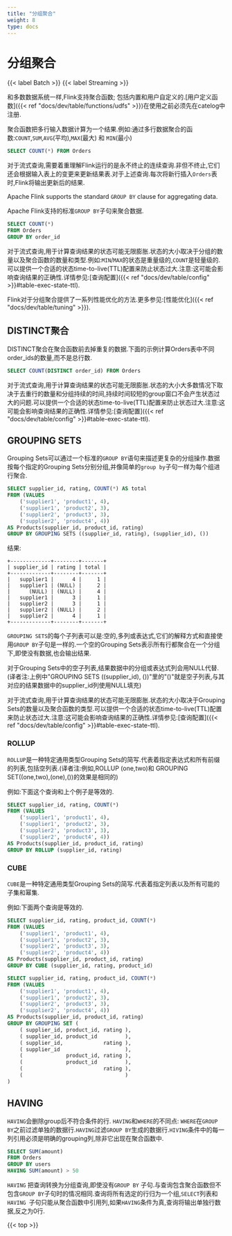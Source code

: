 ```yaml
---
title: "分组聚合"
weight: 8
type: docs
---
```

<!--
Licensed to the Apache Software Foundation (ASF) under one
or more contributor license agreements.  See the NOTICE file
distributed with this work for additional information
regarding copyright ownership.  The ASF licenses this file
to you under the Apache License, Version 2.0 (the
"License"); you may not use this file except in compliance
with the License.  You may obtain a copy of the License at

  http://www.apache.org/licenses/LICENSE-2.0

Unless required by applicable law or agreed to in writing,
software distributed under the License is distributed on an
"AS IS" BASIS, WITHOUT WARRANTIES OR CONDITIONS OF ANY
KIND, either express or implied.  See the License for the
specific language governing permissions and limitations
under the License.
-->

# 分组聚合

{{< label Batch >}} {{< label Streaming >}}

和多数数据系统一样,Flink支持聚合函数; 包括内置和用户自定义的.[用户定义函数]({{< ref "docs/dev/table/functions/udfs" >}})在使用之前必须先在catelog中注册.

聚合函数把多行输入数据计算为一个结果.例如:通过多行数据聚合的函数:`COUNT`,`SUM`,`AVG`(平均),`MAX`(最大) 和 `MIN`(最小)

```sql
SELECT COUNT(*) FROM Orders
```

对于流式查询,需要着重理解Flink运行的是永不终止的连续查询.非但不终止,它们还会根据输入表上的变更来更新结果表.对于上述查询.每次将新行插入`Orders`表时,Flink将输出更新后的结果.

Apache Flink supports the standard `GROUP BY` clause for aggregating data.

Apache Flink支持的标准`GROUP BY`子句来聚合数据.

```sql
SELECT COUNT(*)
FROM Orders
GROUP BY order_id
```

对于流式查询,用于计算查询结果的状态可能无限膨胀.状态的大小取决于分组的数量以及聚合函数的数量和类型.例如:`MIN`/`MAX`的状态是重量级的,`COUNT`是轻量级的.可以提供一个合适的状态time-to-live(TTL)配置来防止状态过大.注意:这可能会影响查询结果的正确性.详情参见:[查询配置]({{< ref "docs/dev/table/config" >}}#table-exec-state-ttl).

Flink对于分组聚合提供了一系列性能优化的方法.更多参见:[性能优化]({{< ref "docs/dev/table/tuning" >}}).

## DISTINCT聚合

DISTINCT聚合在聚合函数前去掉重复的数据.下面的示例计算Orders表中不同order_ids的数量,而不是总行数.

```sql
SELECT COUNT(DISTINCT order_id) FROM Orders
```

对于流式查询,用于计算查询结果的状态可能无限膨胀.状态的大小大多数情况下取决于去重行的数量和分组持续的时间,持续时间较短的group窗口不会产生状态过大的问题.可以提供一个合适的状态time-to-live(TTL)配置来防止状态过大.注意:这可能会影响查询结果的正确性.详情参见:[查询配置]({{< ref "docs/dev/table/config" >}}#table-exec-state-ttl).

## GROUPING SETS

Grouping Sets可以通过一个标准的`GROUP BY`语句来描述更复杂的分组操作.数据按每个指定的Grouping Sets分别分组,并像简单的`group by`子句一样为每个组进行聚合.

```sql
SELECT supplier_id, rating, COUNT(*) AS total
FROM (VALUES
    ('supplier1', 'product1', 4),
    ('supplier1', 'product2', 3),
    ('supplier2', 'product3', 3),
    ('supplier2', 'product4', 4))
AS Products(supplier_id, product_id, rating)
GROUP BY GROUPING SETS ((supplier_id, rating), (supplier_id), ())
```

结果:

```
+-------------+--------+-------+
| supplier_id | rating | total |
+-------------+--------+-------+
|   supplier1 |      4 |     1 |
|   supplier1 | (NULL) |     2 |
|      (NULL) | (NULL) |     4 |
|   supplier1 |      3 |     1 |
|   supplier2 |      3 |     1 |
|   supplier2 | (NULL) |     2 |
|   supplier2 |      4 |     1 |
+-------------+--------+-------+
```

`GROUPING SETS`的每个子列表可以是:空的,多列或表达式,它们的解释方式和直接使用`GROUP BY`子句是一样的.一个空的Grouping Sets表示所有行都聚合在一个分组下,即使没有数据,也会输出结果.

对于Grouping Sets中的空子列表,结果数据中的分组或表达式列会用NULL代替.
(译者注:上例中"GROUPING SETS ((supplier\_id), ())"里的"()"就是空子列表,与其对应的结果数据中的supplier\_id列使用NULL填充)

对于流式查询,用于计算查询结果的状态可能无限膨胀.状态的大小取决于Grouping Sets的数量以及聚合函数的类型.可以提供一个合适的状态time-to-live(TTL)配置来防止状态过大.注意:这可能会影响查询结果的正确性.详情参见:[查询配置]({{< ref "docs/dev/table/config" >}}#table-exec-state-ttl).

### ROLLUP

`ROLLUP`是一种特定通用类型Grouping Sets的简写.代表着指定表达式和所有前缀的列表,包括空列表.(译者注:例如,ROLLUP (one,two)和 GROUPING SET((one,two),(one),())的效果是相同的)

例如:下面这个查询和上个例子是等效的.

```sql
SELECT supplier_id, rating, COUNT(*)
FROM (VALUES
    ('supplier1', 'product1', 4),
    ('supplier1', 'product2', 3),
    ('supplier2', 'product3', 3),
    ('supplier2', 'product4', 4))
AS Products(supplier_id, product_id, rating)
GROUP BY ROLLUP (supplier_id, rating)
```

### CUBE

`CUBE`是一种特定通用类型Grouping Sets的简写.代表着指定列表以及所有可能的子集和幂集.

例如:下面两个查询是等效的.

```sql
SELECT supplier_id, rating, product_id, COUNT(*)
FROM (VALUES
    ('supplier1', 'product1', 4),
    ('supplier1', 'product2', 3),
    ('supplier2', 'product3', 3),
    ('supplier2', 'product4', 4))
AS Products(supplier_id, product_id, rating)
GROUP BY CUBE (supplier_id, rating, product_id)

SELECT supplier_id, rating, product_id, COUNT(*)
FROM (VALUES
    ('supplier1', 'product1', 4),
    ('supplier1', 'product2', 3),
    ('supplier2', 'product3', 3),
    ('supplier2', 'product4', 4))
AS Products(supplier_id, product_id, rating)
GROUP BY GROUPING SET (
    ( supplier_id, product_id, rating ),
    ( supplier_id, product_id         ),
    ( supplier_id,             rating ),
    ( supplier_id                     ),
    (              product_id, rating ),
    (              product_id         ),
    (                          rating ),
    (                                 )
)
```

## HAVING

`HAVING`会删除group后不符合条件的行.
`HAVING`和`WHERE`的不同点: `WHERE`在`GROUP BY`之前过滤单独的数据行.`HAVING`过滤`GROUP BY`生成的数据行.`HIVING`条件中的每一列引用必须是明确的grouping列,除非它出现在聚合函数中.

```sql
SELECT SUM(amount)
FROM Orders
GROUP BY users
HAVING SUM(amount) > 50
```

`HAVING` 把查询转换为分组查询,即使没有`GROUP BY` 子句.与查询包含聚合函数但不包含`GROUP BY`子句时的情况相同.查询将所有选定的行归为一个组,`SELECT`列表和`HAVING `子句只能从聚合函数中引用列,如果`HAVING`条件为真,查询将输出单独行数据,反之为0行.

{{< top >}}
